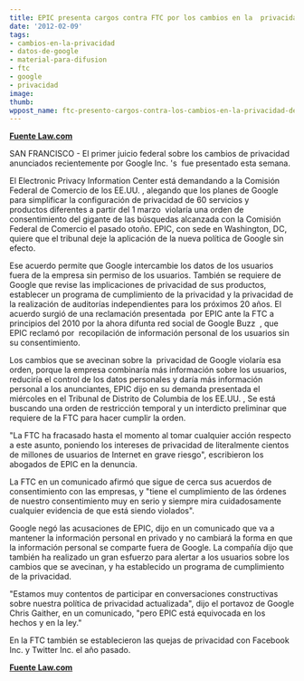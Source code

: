 ```yaml
---
title: EPIC presenta cargos contra FTC por los cambios en la  privacidad de Google
date: '2012-02-09'
tags:
- cambios-en-la-privacidad
- datos-de-google
- material-para-difusion
- ftc
- google
- privacidad
image: 
thumb: 
wppost_name: ftc-presento-cargos-contra-los-cambios-en-la-privacidad-de-google
---
```


<strong><a href="http://www.law.com/jsp/ca/PubArticleCA.jsp?id=1202541784462&amp;slreturn=1" target="_blank">Fuente Law.com</a></strong>

SAN FRANCISCO - El primer juicio federal sobre los cambios de privacidad anunciados recientemente por Google Inc. 's  fue presentado esta semana.

El Electronic Privacy Information Center está demandando a la Comisión Federal de Comercio de los EE.UU. , alegando que los planes de Google para simplificar la configuración de privacidad de 60 servicios y productos diferentes a partir del 1 marzo  violaría una orden de consentimiento del gigante de las búsquedas alcanzada con la Comisión Federal de Comercio el pasado otoño. EPIC, con sede en Washington, DC, quiere que el tribunal deje la aplicación de la nueva política de Google sin efecto.

Ese acuerdo permite que Google intercambie los datos de los usuarios fuera de la empresa sin permiso de los usuarios. También se requiere de Google que revise las implicaciones de privacidad de sus productos, establecer un programa de cumplimiento de la privacidad y la privacidad de la realización de auditorías independientes para los próximos 20 años. El acuerdo surgió de una reclamación presentada  por EPIC ante la FTC a principios del 2010 por la ahora difunta red social de Google Buzz  , que EPIC reclamó por  recopilación de información personal de los usuarios sin su consentimiento.

Los cambios que se avecinan sobre la  privacidad de Google violaría esa orden, porque la empresa combinaría más información sobre los usuarios, reduciría el control de los datos personales y daría más información personal a los anunciantes, EPIC dijo en su demanda presentada el miércoles en el Tribunal de Distrito de Columbia de los EE.UU. , Se está buscando una orden de restricción temporal y un interdicto preliminar que requiere de la FTC para hacer cumplir la orden.

"La FTC ha fracasado hasta el momento al tomar cualquier acción respecto a este asunto, poniendo los intereses de privacidad de literalmente cientos de millones de usuarios de Internet en grave riesgo", escribieron los abogados de EPIC en la denuncia.

La FTC en un comunicado afirmó que sigue de cerca sus acuerdos de consentimiento con las empresas, y "tiene el cumplimiento de las órdenes de nuestro consentimiento muy en serio y siempre mira cuidadosamente cualquier evidencia de que está siendo violados".

Google negó las acusaciones de EPIC, dijo en un comunicado que va a mantener la información personal en privado y no cambiará la forma en que la información personal se comparte fuera de Google. La compañía dijo que también ha realizado un gran esfuerzo para alertar a los usuarios sobre los cambios que se avecinan, y ha establecido un programa de cumplimiento de la privacidad.

"Estamos muy contentos de participar en conversaciones constructivas sobre nuestra política de privacidad actualizada", dijo el portavoz de Google Chris Gaither, en un comunicado, "pero EPIC está equivocada en los hechos y en la ley."

En la FTC también se establecieron las quejas de privacidad con Facebook Inc. y Twitter Inc. el año pasado.

<strong><a href="http://www.law.com/jsp/ca/PubArticleCA.jsp?id=1202541784462&amp;slreturn=1" target="_blank">Fuente Law.com</a></strong>
